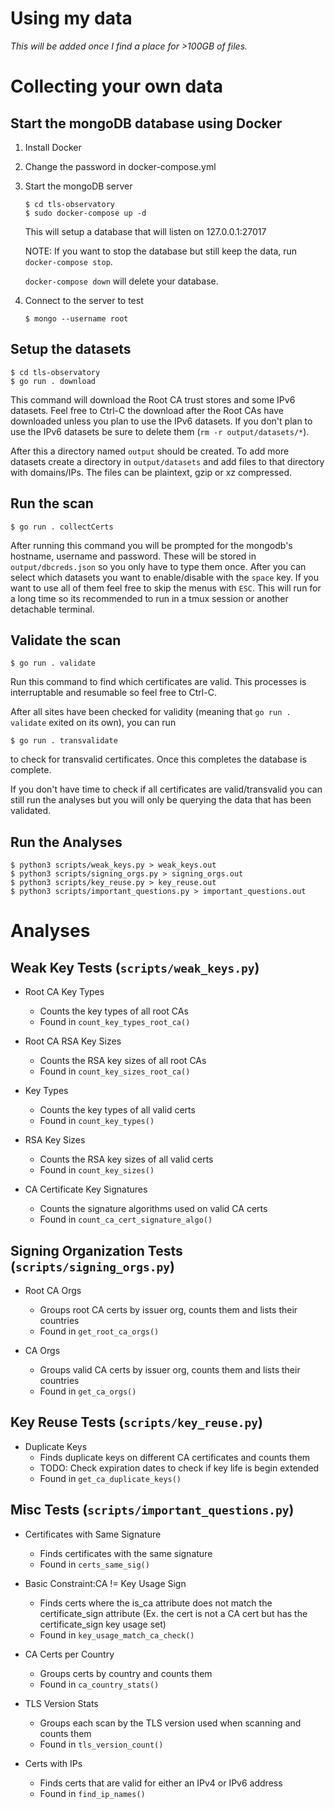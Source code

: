 # Using my data

*This will be added once I find a place for >100GB of files.*

# Collecting your own data

## Start the mongoDB database using Docker
1. Install Docker
2. Change the password in docker-compose.yml
3. Start the mongoDB server
    
    ```
    $ cd tls-observatory
    $ sudo docker-compose up -d
    ```
    This will setup a database that will listen on 127.0.0.1:27017

    NOTE: If you want to stop the database but still keep the data, run `docker-compose stop`.
    
    `docker-compose down` will delete your database.

4. Connect to the server to test
    
    ```
    $ mongo --username root
    ```

## Setup the datasets
```
$ cd tls-observatory
$ go run . download
```

This command will download the Root CA trust stores and some IPv6 datasets. Feel free to Ctrl-C the download after the Root CAs have downloaded unless you plan to use the IPv6 datasets. If you don't plan to use the IPv6 datasets be sure to delete them (`rm -r output/datasets/*`).

After this a directory named `output` should be created. To add more datasets create a directory in `output/datasets` and add files to that directory with domains/IPs. The files can be plaintext, gzip or xz compressed.

## Run the scan
```
$ go run . collectCerts
```

After running this command you will be prompted for the mongodb's hostname, username and password. These will be stored in `output/dbcreds.json` so you only have to type them once. After you can select which datasets you want to enable/disable with the `space` key. If you want to use all of them feel free to skip the menus with `ESC`. This will run for a long time so its recommended to run in a tmux session or another detachable terminal.

## Validate the scan
```
$ go run . validate
```

Run this command to find which certificates are valid. This processes is interruptable and resumable so feel free to Ctrl-C.

After all sites have been checked for validity (meaning that `go run . validate` exited on its own), you can run
```
$ go run . transvalidate
```
to check for transvalid certificates. Once this completes the database is complete.

If you don't have time to check if all certificates are valid/transvalid you can still run the analyses but you will only be querying the data that has been validated.

## Run the Analyses
```
$ python3 scripts/weak_keys.py > weak_keys.out
$ python3 scripts/signing_orgs.py > signing_orgs.out
$ python3 scripts/key_reuse.py > key_reuse.out
$ python3 scripts/important_questions.py > important_questions.out
```

# Analyses

## Weak Key Tests (`scripts/weak_keys.py`)
- Root CA Key Types
  - Counts the key types of all root CAs
  - Found in `count_key_types_root_ca()`

- Root CA RSA Key Sizes
  - Counts the RSA key sizes of all root CAs
  - Found in `count_key_sizes_root_ca()`

- Key Types
  - Counts the key types of all valid certs
  - Found in `count_key_types()`

- RSA Key Sizes
  - Counts the RSA key sizes of all valid certs
  - Found in `count_key_sizes()`

- CA Certificate Key Signatures
  - Counts the signature algorithms used on valid CA certs
  - Found in `count_ca_cert_signature_algo()`

## Signing Organization Tests (`scripts/signing_orgs.py`)
- Root CA Orgs
  - Groups root CA certs by issuer org, counts them and lists their countries
  - Found in `get_root_ca_orgs()`

- CA Orgs
  - Groups valid CA certs by issuer org, counts them and lists their countries
  - Found in `get_ca_orgs()`

## Key Reuse Tests (`scripts/key_reuse.py`)
- Duplicate Keys
  - Finds duplicate keys on different CA certificates and counts them
  - TODO: Check expiration dates to check if key life is begin extended
  - Found in `get_ca_duplicate_keys()`

## Misc Tests (`scripts/important_questions.py`)
- Certificates with Same Signature
  - Finds certificates with the same signature
  - Found in `certs_same_sig()`

- Basic Constraint:CA != Key Usage Sign
  - Finds certs where the is_ca attribute does not match the certificate_sign attribute (Ex. the cert is not a CA cert but has the certificate_sign key usage set)
  - Found in `key_usage_match_ca_check()`

- CA Certs per Country
  - Groups certs by country and counts them
  - Found in `ca_country_stats()`

- TLS Version Stats
  - Groups each scan by the TLS version used when scanning and counts them
  - Found in `tls_version_count()`

- Certs with IPs
  - Finds certs that are valid for either an IPv4 or IPv6 address
  - Found in `find_ip_names()`